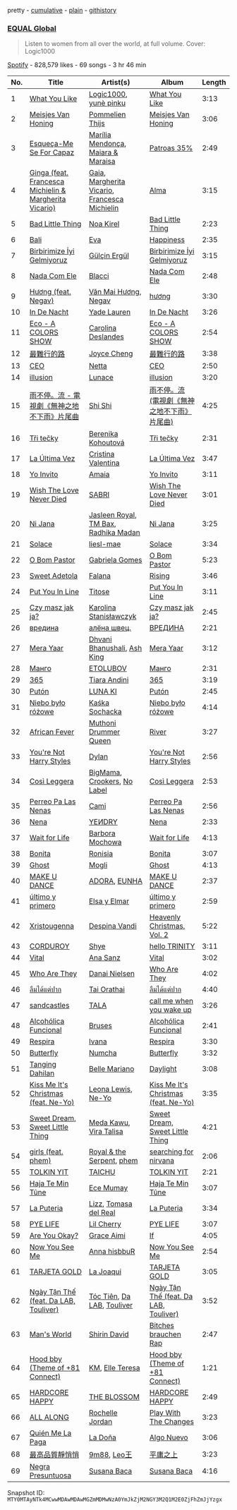 pretty - [cumulative](/playlists/cumulative/37i9dQZF1DWU8quswnFt3c.md) - [plain](/playlists/plain/37i9dQZF1DWU8quswnFt3c) - [githistory](https://github.githistory.xyz/mackorone/spotify-playlist-archive/blob/main/playlists/plain/37i9dQZF1DWU8quswnFt3c)

### [EQUAL Global](https://open.spotify.com/playlist/37i9dQZF1DWU8quswnFt3c)

> Listen to women from all over the world, at full volume\. Cover: Logic1000

[Spotify](https://open.spotify.com/user/spotify) - 828,579 likes - 69 songs - 3 hr 46 min

| No. | Title | Artist(s) | Album | Length |
|---|---|---|---|---|
| 1 | [What You Like](https://open.spotify.com/track/0h6ENY9kDXxfbbfnX3onPR) | [Logic1000](https://open.spotify.com/artist/2EFsfh1zewsSWhDINv7j1I), [yunè pinku](https://open.spotify.com/artist/2sY4BbYrbvNVgsNzo6HddD) | [What You Like](https://open.spotify.com/album/5QOziDmjbHnDqZTUgajTub) | 3:13 |
| 2 | [Meisjes Van Honing](https://open.spotify.com/track/66dGbMxzOVbhv2CwnfA3MJ) | [Pommelien Thijs](https://open.spotify.com/artist/3zGV7t4BDmYZBLVA24487b) | [Meisjes Van Honing](https://open.spotify.com/album/3UObXg8uHcVOWPH5nM523V) | 3:06 |
| 3 | [Esqueça\-Me Se For Capaz](https://open.spotify.com/track/4qsOrxBv09HhNSpsgMRXdC) | [Marília Mendonça](https://open.spotify.com/artist/1yR65psqiazQpeM79CcGh8), [Maiara & Maraisa](https://open.spotify.com/artist/59jlthNnbmim5l9tmNA7se) | [Patroas 35%](https://open.spotify.com/album/5S0cTPPACcLQxZPe2X88bQ) | 2:49 |
| 4 | [Ginga \(feat\. Francesca Michielin & Margherita Vicario\)](https://open.spotify.com/track/4r19wiheQVJoISYbEbDbAe) | [Gaia](https://open.spotify.com/artist/3AVx3OBPIk4pJQllAXoVs1), [Margherita Vicario](https://open.spotify.com/artist/2UUqj8yIpJGSjEJgkL4IIY), [Francesca Michielin](https://open.spotify.com/artist/4jFlmD92WULLlaRS8Cj6QS) | [Alma](https://open.spotify.com/album/0py7R4xpnEanAfBHggX7ms) | 3:15 |
| 5 | [Bad Little Thing](https://open.spotify.com/track/1i722InMCT8ltWSn1M5fYE) | [Noa Kirel](https://open.spotify.com/artist/1wak0ZG1LUrZPYx8RDTQoD) | [Bad Little Thing](https://open.spotify.com/album/4BSIzDQVYki1Muj0QiwHJW) | 2:23 |
| 6 | [Bali](https://open.spotify.com/track/5MZeeySHvuMx4DoPtI6sgy) | [Eva](https://open.spotify.com/artist/5nH2klYTzn8CNvUv1GOGQO) | [Happiness](https://open.spotify.com/album/7tKhCsssgWuP7QVuOJw3Hd) | 2:35 |
| 7 | [Birbirimize İyi Gelmiyoruz](https://open.spotify.com/track/1K53MNZNAn0icTmKGbzMRa) | [Gülçin Ergül](https://open.spotify.com/artist/5nxcBdJcaohXiCIMuQd200) | [Birbirimize İyi Gelmiyoruz](https://open.spotify.com/album/5jiLN0CWAJDnjpnQ2XMJMv) | 3:15 |
| 8 | [Nada Com Ele](https://open.spotify.com/track/3DeFVvQ9jklfaXKxMGFAtW) | [Blacci](https://open.spotify.com/artist/36Hz9bJe0iBjUpTqpmEGak) | [Nada Com Ele](https://open.spotify.com/album/1lAmd78tHxPeLzxrgf16lX) | 2:48 |
| 9 | [Hương \(feat\. Negav\)](https://open.spotify.com/track/6aeU5IH8DB1qHK5jRFTNUv) | [Văn Mai Hương](https://open.spotify.com/artist/63SNH9m8M034lCGELVC1dm), [Negav](https://open.spotify.com/artist/4fg8aMZ23d2bxKz7r2vt9v) | [hương](https://open.spotify.com/album/6q946F95PkIqzVIxMQVVdq) | 3:30 |
| 10 | [In De Nacht](https://open.spotify.com/track/5Epo9KIQxMprDVCaPzfnys) | [Yade Lauren](https://open.spotify.com/artist/2YkP9pfIZ6hJKeuppuz8qT) | [In De Nacht](https://open.spotify.com/album/6fyLVAtPIAPNc4twVtiyXo) | 3:26 |
| 11 | [Eco \- A COLORS SHOW](https://open.spotify.com/track/3WkTWK2VCy8R9Lzb8q6AgP) | [Carolina Deslandes](https://open.spotify.com/artist/6xolQjWFT24ykWke55u9fU) | [Eco \- A COLORS SHOW](https://open.spotify.com/album/28P2W9MunOGmfnDetyntYx) | 2:54 |
| 12 | [最難行的路](https://open.spotify.com/track/15Df9sWQ3zFhc5bsEM293n) | [Joyce Cheng](https://open.spotify.com/artist/1y4HuOPsPuo8bBIzk5CXsV) | [最難行的路](https://open.spotify.com/album/5jJTEx6QbocPAFgiMx1MEJ) | 3:38 |
| 13 | [CEO](https://open.spotify.com/track/0d1SYlJPC9ZiF9DKFS8ZnH) | [Netta](https://open.spotify.com/artist/4Z4afeDmHFxPmJorIwupbZ) | [CEO](https://open.spotify.com/album/3LJnIGIiyotvZIEmcEUznd) | 2:50 |
| 14 | [illusion](https://open.spotify.com/track/0p5wnvG3ofWkm5MDraDX6h) | [Lunace](https://open.spotify.com/artist/5U8bVQaRanq5zSEcFT1inx) | [illusion](https://open.spotify.com/album/6vF1DfRn78Kt7kzUELpxJH) | 3:20 |
| 15 | [雨不停。流 \- 電視劇《無神之地不下雨》片尾曲](https://open.spotify.com/track/6vS1IucniRN5dlIV9Zf3Ur) | [Shi Shi](https://open.spotify.com/artist/4XKp9GFAQfsh2NflSRnHQi) | [雨不停。流 \(電視劇《無神之地不下雨》片尾曲\)](https://open.spotify.com/album/07RSNZskdcUd9hES3kDGgU) | 4:25 |
| 16 | [Tři tečky](https://open.spotify.com/track/0PqdMzuPMXXkX9xtO9Hyhx) | [Berenika Kohoutová](https://open.spotify.com/artist/28ukt2qiT4J2XeLyZklllx) | [Tři tečky](https://open.spotify.com/album/2YyWekDi3HRk226aQQy0zo) | 2:31 |
| 17 | [La Última Vez](https://open.spotify.com/track/4oTbwq0ozVuwnkCuNntRnx) | [Cristina Valentina](https://open.spotify.com/artist/3pC5RVO04pJTFcp5xxdXaV) | [La Última Vez](https://open.spotify.com/album/2zWsQaVxgUsCWxMkYsOqv2) | 3:47 |
| 18 | [Yo Invito](https://open.spotify.com/track/0RYDPGXliFYXfRgs4mj7Ka) | [Amaia](https://open.spotify.com/artist/1WLEfsQjvgtFSGkrHonzFX) | [Yo Invito](https://open.spotify.com/album/7qlKCd3D9RgF9NOq9vQeyH) | 3:11 |
| 19 | [Wish The Love Never Died](https://open.spotify.com/track/5yuYE3N0sSIPXLE3L3GbSK) | [SABRI](https://open.spotify.com/artist/0WhmMZXwrGzYK5lWJZiej5) | [Wish The Love Never Died](https://open.spotify.com/album/2G7bvknLHIy1f5im8V7NmP) | 3:01 |
| 20 | [Ni Jana](https://open.spotify.com/track/4YxsJyL48q7NZiiCj0uib0) | [Jasleen Royal](https://open.spotify.com/artist/74OaRjmyh0XyRZsQQQ5l7c), [TM Bax](https://open.spotify.com/artist/0RN2n6EdV90CQmfhfxqv0f), [Radhika Madan](https://open.spotify.com/artist/3YdyN1kW3803p2ovKeuPel) | [Ni Jana](https://open.spotify.com/album/14AM22a3ypN7tCMH89RXYj) | 3:25 |
| 21 | [Solace](https://open.spotify.com/track/237S0tOk45SdG23Oh0bZBA) | [liesl\-mae](https://open.spotify.com/artist/2PSBYmtNWEm9f8VOSCFFX0) | [Solace](https://open.spotify.com/album/0lTOcKW3sqR56ym8qK4m9h) | 3:34 |
| 22 | [O Bom Pastor](https://open.spotify.com/track/7djOFQprGO89J8o6OTFEzf) | [Gabriela Gomes](https://open.spotify.com/artist/2e84TbIwlMbSgm1CO6chyE) | [O Bom Pastor](https://open.spotify.com/album/1c61juuE8iKDkl5XSlInd7) | 5:23 |
| 23 | [Sweet Adetola](https://open.spotify.com/track/7hLyAxfA4obdEW8DXMsqpU) | [Falana](https://open.spotify.com/artist/1OzwSkNJ5OCaMAgdnBFguj) | [Rising](https://open.spotify.com/album/1HREWIDOSN2kOOq0FtPQVr) | 3:46 |
| 24 | [Put You In Line](https://open.spotify.com/track/6FQ8JrJgVefEXyonSrC73S) | [Titose](https://open.spotify.com/artist/1GqDQYv81wsGJmzM5LOyF7) | [Put You In Line](https://open.spotify.com/album/0wni4sPnNeBD4SgXrRINys) | 3:11 |
| 25 | [Czy masz jak ja?](https://open.spotify.com/track/4ggEwdFC2VoR2BXgR3qGwW) | [Karolina Stanisławczyk](https://open.spotify.com/artist/3vgdTroZ4H9ynPQTheek1t) | [Czy masz jak ja?](https://open.spotify.com/album/3e4uOHJWH3HIo6Q0OzlAvZ) | 2:45 |
| 26 | [вредина](https://open.spotify.com/track/7z5d2KNHm2prczVHmSdWBz) | [алёна швец.](https://open.spotify.com/artist/7m9RH1V73dYjGv8RgGP39c) | [ВРЕДИНА](https://open.spotify.com/album/7xLJ1srg7cLX0bB5BKMV5g) | 2:21 |
| 27 | [Mera Yaar](https://open.spotify.com/track/64jOyhiu4UPPnkSbG0t489) | [Dhvani Bhanushali](https://open.spotify.com/artist/1OPqAyxsQc8mcRmoNBAnVk), [Ash King](https://open.spotify.com/artist/1cfG7UM0OD4O1II1nd15Qo) | [Mera Yaar](https://open.spotify.com/album/3d01wHpz2Wvm9sJ1qwZGG2) | 3:12 |
| 28 | [Манго](https://open.spotify.com/track/2teOdusDjtMwfS01A7i6U3) | [ETOLUBOV](https://open.spotify.com/artist/5rZcCYFGSeRDMOQcP7S5vn) | [Манго](https://open.spotify.com/album/0iw7nITN3ngyMfmvd1Q1Zd) | 2:31 |
| 29 | [365](https://open.spotify.com/track/7j01rdHvXniCA8f1x0NTUG) | [Tiara Andini](https://open.spotify.com/artist/0kPb52ySN2k9P6wEZPTUzm) | [365](https://open.spotify.com/album/66ATAuPBpHYXytPUXzCCwi) | 3:19 |
| 30 | [Putón](https://open.spotify.com/track/14al8OsAwkXgucabGptzwo) | [LUNA KI](https://open.spotify.com/artist/5yD3wtXDmbOloiFzO3km1M) | [Putón](https://open.spotify.com/album/5u9eDID4HjmNnPoB6iYJRq) | 2:45 |
| 31 | [Niebo było różowe](https://open.spotify.com/track/60KK0iXcaShxA55KXy1WcF) | [Kaśka Sochacka](https://open.spotify.com/artist/3ClL18AtCAPwXVT6mUkBDN) | [Niebo było różowe](https://open.spotify.com/album/361lqwHWr1wDsFvp8AgP9s) | 4:14 |
| 32 | [African Fever](https://open.spotify.com/track/4AvCMabzghnW8gXLyrGUYu) | [Muthoni Drummer Queen](https://open.spotify.com/artist/2FzYw9fn2ZtQ7sZma5BxuB) | [River](https://open.spotify.com/album/7ah9Tdf9Mmyiop59znBjKD) | 3:27 |
| 33 | [You're Not Harry Styles](https://open.spotify.com/track/1yCrrZwlYPS3AqQHsJvFlu) | [Dylan](https://open.spotify.com/artist/4LOM7NzyrZvlGSYPFDsnTk) | [You're Not Harry Styles](https://open.spotify.com/album/2syexb536heyUjkWkx7Kab) | 2:56 |
| 34 | [Così Leggera](https://open.spotify.com/track/27gcKMZcvsiwyVdo0XFZLB) | [BigMama](https://open.spotify.com/artist/5A0upF7YOXwWW0R5EuahcF), [Crookers](https://open.spotify.com/artist/3o1cwVQfiDWafhYA02k13C), [No Label](https://open.spotify.com/artist/7eSQIwqpU7HGvEQVgcMqQx) | [Così Leggera](https://open.spotify.com/album/0Rjhyjo9x4aI0siMTVlOlj) | 2:53 |
| 35 | [Perreo Pa Las Nenas](https://open.spotify.com/track/0MMfa6tiHQB0bfu4LQwqmp) | [Cami](https://open.spotify.com/artist/3VCrybIJKH7UurbDcZbMmn) | [Perreo Pa Las Nenas](https://open.spotify.com/album/6JnN31WUQId1OkfiGqEKWd) | 2:56 |
| 36 | [Nena](https://open.spotify.com/track/4fWY8QZsAhEF0WeI20QhMj) | [YEИDRY](https://open.spotify.com/artist/3Lk9AWrpD4bminO5LwmBOw) | [Nena](https://open.spotify.com/album/6GeMiynuj56geayA7AqRra) | 2:33 |
| 37 | [Wait for Life](https://open.spotify.com/track/7f5aSQS3MIeqerJKbHtywz) | [Barbora Mochowa](https://open.spotify.com/artist/68iFvJPW67sP3wfUBrwcvM) | [Wait for Life](https://open.spotify.com/album/12hatNWqCDyWNlkWvhm9GX) | 4:13 |
| 38 | [Bonita](https://open.spotify.com/track/5YkXkfXWTE1pk6l2m78JnH) | [Ronisia](https://open.spotify.com/artist/4krMq8pXkLVTGplpYgHlnV) | [Bonita](https://open.spotify.com/album/1vZ7dIXeNdHJkUhT0lVf0E) | 3:07 |
| 39 | [Ghost](https://open.spotify.com/track/4A5QkBp4h8ju0WCdShljgX) | [Mogli](https://open.spotify.com/artist/1E05B8q4mGKUB0n8Ag0Q7c) | [Ghost](https://open.spotify.com/album/0MJY6eEe0lCmMkONLSg7YX) | 4:13 |
| 40 | [MAKE U DANCE](https://open.spotify.com/track/1vozwNInCvxQaBrc5a66eo) | [ADORA](https://open.spotify.com/artist/3M1kgHOpPruu1uBymBHF3r), [EUNHA](https://open.spotify.com/artist/4MLK9Hhz7UhxAzU2awoLxk) | [MAKE U DANCE](https://open.spotify.com/album/1UoyICgBwsGpylrHLj5zep) | 2:37 |
| 41 | [último y primero](https://open.spotify.com/track/0XyuO6aau0efsDTTx4aviN) | [Elsa y Elmar](https://open.spotify.com/artist/5nKGeITSNCVP76muyOlszy) | [último y primero](https://open.spotify.com/album/6Vz1ySq6ONBmTyR95eluUT) | 2:59 |
| 42 | [Xristougenna](https://open.spotify.com/track/4Rc8EDUqOILTxe7Hzk5BHq) | [Despina Vandi](https://open.spotify.com/artist/4aJpTCLUTPTeXfn3c9r9F0) | [Heavenly Christmas, Vol\. 2](https://open.spotify.com/album/16LNyxhpM8ma4zm7BxZ4Hs) | 5:22 |
| 43 | [CORDUROY](https://open.spotify.com/track/6UWr3nxjlOJ5j4dwA8qIwf) | [Shye](https://open.spotify.com/artist/1aqEk77J220IxgnGsgEz9T) | [hello TRINITY](https://open.spotify.com/album/03h1vbYJqvoI1fpnBDWuvh) | 3:11 |
| 44 | [Vital](https://open.spotify.com/track/7dolxvJOVCujSEkNwXFXhW) | [Ana Sanz](https://open.spotify.com/artist/1wFieEqzZtcjkSIHtVk2YD) | [Vital](https://open.spotify.com/album/13AKZvPWr2rQkIJfqWQkIK) | 3:02 |
| 45 | [Who Are They](https://open.spotify.com/track/5R4ByJnuX8FqBEnH7zq4rD) | [Danai Nielsen](https://open.spotify.com/artist/1V81ZJyFmiadP8c8ra4kDa) | [Who Are They](https://open.spotify.com/album/4nsrfHKmnYyS7iUa3MqVQx) | 4:02 |
| 46 | [ลืมได้แต่ปาก](https://open.spotify.com/track/0rg1lwrCrgk6QtWy36F08h) | [Tai Orathai](https://open.spotify.com/artist/03PmA3VuwfyZVA0rel561k) | [ลืมได้แต่ปาก](https://open.spotify.com/album/1huOqfF8rkuN6xcmr95bCE) | 4:40 |
| 47 | [sandcastles](https://open.spotify.com/track/5hNKmPWC97RxTXpgy3kf6x) | [TALA](https://open.spotify.com/artist/2VL6HPPI1raa3qKW6NUNBR) | [call me when you wake up](https://open.spotify.com/album/5lAIULp9wE4dQnmgJsHzAt) | 3:26 |
| 48 | [Alcohólica Funcional](https://open.spotify.com/track/4lA24fgAOX0nRHUPzI2Fz3) | [Bruses](https://open.spotify.com/artist/5bRLeMl4Tnozmg9wR1pY7y) | [Alcohólica Funcional](https://open.spotify.com/album/7C4hHq1P0CeazLLqIitR7z) | 2:41 |
| 49 | [Respira](https://open.spotify.com/track/3EZRaK5v9Pz5AV7maEQsD7) | [Ivana](https://open.spotify.com/artist/5AXxk4cxkMNsTb4TtwLAQJ) | [Respira](https://open.spotify.com/album/4iZOHFX2SszM6fuopbHDHW) | 3:30 |
| 50 | [Butterfly](https://open.spotify.com/track/4chq9VXft5AQy5ytIjh9jE) | [Numcha](https://open.spotify.com/artist/6bguntfj9ZnX1lFvSYl72d) | [Butterfly](https://open.spotify.com/album/59aMdKZVNkLZzYHkg9YIwU) | 3:32 |
| 51 | [Tanging Dahilan](https://open.spotify.com/track/23sa0BogsmnZXkXT7bHDYK) | [Belle Mariano](https://open.spotify.com/artist/404RA7nuwzYA8WskpMgUp1) | [Daylight](https://open.spotify.com/album/0X7VQJn05fiB3BKGaxeI3M) | 3:08 |
| 52 | [Kiss Me It's Christmas \(feat\. Ne\-Yo\)](https://open.spotify.com/track/1QaOGWzjEOhDHVAvgig22X) | [Leona Lewis](https://open.spotify.com/artist/5lKZWd6HiSCLfnDGrq9RAm), [Ne\-Yo](https://open.spotify.com/artist/21E3waRsmPlU7jZsS13rcj) | [Kiss Me It's Christmas \(feat\. Ne\-Yo\)](https://open.spotify.com/album/3AsfhheJgqBEmYY5ar7lDQ) | 3:35 |
| 53 | [Sweet Dream, Sweet Little Thing](https://open.spotify.com/track/27OuHuNDnWpmqmgd9ZKEZq) | [Meda Kawu](https://open.spotify.com/artist/2Fn8lD5ZQhmXzQOAmTEppr), [Vira Talisa](https://open.spotify.com/artist/51Ssgb0bFNfHyAXc3Fpmuv) | [Sweet Dream, Sweet Little Thing](https://open.spotify.com/album/1eOZAIj5bU0i3JtgW7U7Pt) | 4:21 |
| 54 | [girls \(feat\. phem\)](https://open.spotify.com/track/4Y1cqXFt1JgdzodgqqQskd) | [Royal & the Serpent](https://open.spotify.com/artist/64EHXDoln95lnccszdPum0), [phem](https://open.spotify.com/artist/0MGJHTThvyAyqKuEAgPqDr) | [searching for nirvana](https://open.spotify.com/album/6KvpjWttWb04l9Goe07g28) | 2:06 |
| 55 | [TOLKIN YIT](https://open.spotify.com/track/37yI1sQRX7xmdrp4RfTmK1) | [TAICHU](https://open.spotify.com/artist/3ou3XMRNmyDSy6gnC1bSgN) | [TOLKIN YIT](https://open.spotify.com/album/4t00wtgmOwZwhv562woUPp) | 2:21 |
| 56 | [Haja Te Min Tûne](https://open.spotify.com/track/732SZN5cHOoCnskgDnVVoe) | [Ece Mumay](https://open.spotify.com/artist/5FK1YzcREfjBuxM8i7UtBe) | [Haja Te Min Tûne](https://open.spotify.com/album/2PDA2TWHD9OO3QbZIJDnXo) | 3:07 |
| 57 | [La Puteria](https://open.spotify.com/track/2WRvcn9pk7bYB0G4mPPwLp) | [Lizz](https://open.spotify.com/artist/7DPxoBLEzgxzbhN0MAvyt6), [Tomasa del Real](https://open.spotify.com/artist/3Dz4sliAAIVOlALfHW9TtD) | [La Puteria](https://open.spotify.com/album/5gROPnEVSnEv0pYUyaqTI1) | 3:34 |
| 58 | [PYE LIFE](https://open.spotify.com/track/575UVLiKt2Cpv4Nx5sLs9Q) | [Lil Cherry](https://open.spotify.com/artist/523GImBnBoIvcq0n8BZIv4) | [PYE LIFE](https://open.spotify.com/album/7jivrcL7kJWstKJBanAjQh) | 3:07 |
| 59 | [Are You Okay?](https://open.spotify.com/track/3PUaD0ghcL0160tlyDYlCg) | [Grace Aimi](https://open.spotify.com/artist/2m3H3Dr0tGC1Fdmq4AV3iX) | [If](https://open.spotify.com/album/2aJ0E4mGlgX34vkZlnrvKv) | 4:05 |
| 60 | [Now You See Me](https://open.spotify.com/track/6Oex5FIRjSH56Q1e3Z5JFA) | [Anna hisbbuR](https://open.spotify.com/artist/1aGiVSaZQoVVgMOLYF5yVR) | [Now You See Me](https://open.spotify.com/album/2QUtniCVdNz7EEZHx8M0Od) | 2:54 |
| 61 | [TARJETA GOLD](https://open.spotify.com/track/6PQC4GNmRv0dL3PCJuKMia) | [La Joaqui](https://open.spotify.com/artist/60XHOAhvEBiV6BGBOv8ClM) | [TARJETA GOLD](https://open.spotify.com/album/4hCx1wdfVDmZPRwxiqB4W0) | 3:05 |
| 62 | [Ngày Tận Thế \(feat\. Da LAB, Touliver\)](https://open.spotify.com/track/4Tf9rW9ZTbvSKxV4ocXBhB) | [Tóc Tiên](https://open.spotify.com/artist/4YkqEuVf1Jf2x2XDqJ2CvC), [Da LAB](https://open.spotify.com/artist/6zUWZmyi5MLOEynQ5wCI5f), [Touliver](https://open.spotify.com/artist/5UNWQJdUbO8Gbg9Qn3r52M) | [Ngày Tận Thế \(feat\. Da LAB, Touliver\)](https://open.spotify.com/album/2XisxHC5bOgtKg39SXZLZF) | 3:52 |
| 63 | [Man's World](https://open.spotify.com/track/6qbuTJchJw2MeEAvjWAhNj) | [Shirin David](https://open.spotify.com/artist/0JBdTCGs111JKKYfLqOEBa) | [Bitches brauchen Rap](https://open.spotify.com/album/1ip2dYNZGfpdV5wass2xQp) | 2:47 |
| 64 | [Hood bby \(Theme of +81 Connect\)](https://open.spotify.com/track/4k3e5VLYGX2NrAXZZfPDyQ) | [KM](https://open.spotify.com/artist/2Nz5XwOa02deTyyS2vw5Wa), [Elle Teresa](https://open.spotify.com/artist/3eP3EbQEnina3kh1UTNvbj) | [Hood bby \(Theme of +81 Connect\)](https://open.spotify.com/album/6Y5o1FWgV2kYo8FTFxLlHh) | 1:21 |
| 65 | [HARDCORE HAPPY](https://open.spotify.com/track/3crc8YzKF41WtRIz1HUmC5) | [THE BLOSSOM](https://open.spotify.com/artist/7lq7hz0Z6rG6v9zbJRRn4K) | [HARDCORE HAPPY](https://open.spotify.com/album/0TEXITHiEK0QnrcwkicZlG) | 2:49 |
| 66 | [ALL ALONG](https://open.spotify.com/track/11Q12uGLdf1ZmbcCbevWAY) | [Rochelle Jordan](https://open.spotify.com/artist/3MM3uKNdJbvefUael12dl3) | [Play With The Changes](https://open.spotify.com/album/7E3i95vLu92apiebOiFbAL) | 3:23 |
| 67 | [Quién Me La Paga](https://open.spotify.com/track/4s7WoeIOKupW0KMYcMgUpy) | [La Doña](https://open.spotify.com/artist/5eBVoDUYv0feTepoBSz4SJ) | [Algo Nuevo](https://open.spotify.com/album/0l4KLQSNALsBadFWWz4ZI8) | 3:06 |
| 68 | [最高品質靜悄悄](https://open.spotify.com/track/6fxjnz8unvpHk5hRKkKYhc) | [9m88](https://open.spotify.com/artist/4PjY2961rc0MHE9zHYWEnH), [Leo王](https://open.spotify.com/artist/5Zn94mKQQYVZUvhiIXeXdP) | [平庸之上](https://open.spotify.com/album/4Eo1RocFVm6yPQxRCFMuJO) | 3:23 |
| 69 | [Negra Presuntuosa](https://open.spotify.com/track/6NVirfsnzXgZdSoasFbwLw) | [Susana Baca](https://open.spotify.com/artist/1DiaZsjdOzFCdk7Dw9KIs0) | [Susana Baca](https://open.spotify.com/album/745bovopinCyeNzU9uCLbG) | 4:16 |

Snapshot ID: `MTY0MTAyNTk4MCwwMDAwMDAwMGZmMDMwNzA0YmJkZjM2NGY3M2Q1M2E0ZjFhZmJjYzgx`